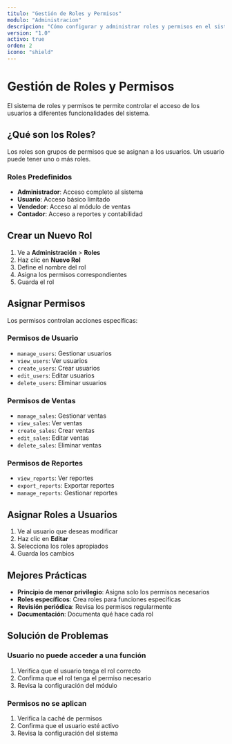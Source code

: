 ```yaml
---
titulo: "Gestión de Roles y Permisos"
modulo: "Administracion"
descripcion: "Cómo configurar y administrar roles y permisos en el sistema"
version: "1.0"
activo: true
orden: 2
icono: "shield"
---
```


# Gestión de Roles y Permisos

El sistema de roles y permisos te permite controlar el acceso de los usuarios a diferentes funcionalidades del sistema.

## ¿Qué son los Roles?

Los roles son grupos de permisos que se asignan a los usuarios. Un usuario puede tener uno o más roles.

### Roles Predefinidos

- **Administrador**: Acceso completo al sistema
- **Usuario**: Acceso básico limitado
- **Vendedor**: Acceso al módulo de ventas
- **Contador**: Acceso a reportes y contabilidad

## Crear un Nuevo Rol

1. Ve a **Administración** > **Roles**
2. Haz clic en **Nuevo Rol**
3. Define el nombre del rol
4. Asigna los permisos correspondientes
5. Guarda el rol

## Asignar Permisos

Los permisos controlan acciones específicas:

### Permisos de Usuario
- `manage_users`: Gestionar usuarios
- `view_users`: Ver usuarios
- `create_users`: Crear usuarios
- `edit_users`: Editar usuarios
- `delete_users`: Eliminar usuarios

### Permisos de Ventas
- `manage_sales`: Gestionar ventas
- `view_sales`: Ver ventas
- `create_sales`: Crear ventas
- `edit_sales`: Editar ventas
- `delete_sales`: Eliminar ventas

### Permisos de Reportes
- `view_reports`: Ver reportes
- `export_reports`: Exportar reportes
- `manage_reports`: Gestionar reportes

## Asignar Roles a Usuarios

1. Ve al usuario que deseas modificar
2. Haz clic en **Editar**
3. Selecciona los roles apropiados
4. Guarda los cambios

## Mejores Prácticas

- **Principio de menor privilegio**: Asigna solo los permisos necesarios
- **Roles específicos**: Crea roles para funciones específicas
- **Revisión periódica**: Revisa los permisos regularmente
- **Documentación**: Documenta qué hace cada rol

## Solución de Problemas

### Usuario no puede acceder a una función
1. Verifica que el usuario tenga el rol correcto
2. Confirma que el rol tenga el permiso necesario
3. Revisa la configuración del módulo

### Permisos no se aplican
1. Verifica la caché de permisos
2. Confirma que el usuario esté activo
3. Revisa la configuración del sistema
